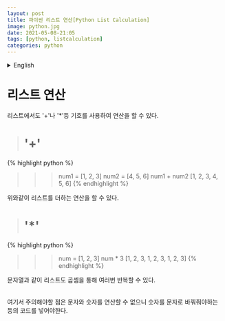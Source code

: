 ```yaml
---
layout: post
title: 파이썬 리스트 연산[Python List Calculation]
image: python.jpg
date: 2021-05-08-21:05
tags: [python, listcalculation]
categories: python
---
```


<details>
<summary>English</summary>
<div markdown="1">



-----------------------------------------------------------------------------------------------
-----------------------------------------------------------------------------------------------
</div>
</details>


리스트 연산
=====


리스트에서도 '+'나 '*'등 기호를 사용하여 연산을 할 수 있다.

># '+'


{% highlight python %}
>>> num1 = [1, 2, 3]
>>> num2 = [4, 5, 6]
>>> num1 + num2
[1, 2, 3, 4, 5, 6]
{% endhighlight %}

위와같이 리스트를 더하는 연산을 할 수 있다.

># '*'


{% highlight python %}
>>> num = [1, 2, 3]
>>> num * 3
[1, 2, 3, 1, 2, 3, 1, 2, 3]
{% endhighlight %}

문자열과 같이 리스트도 곱셈을 통해 여러번 반복할 수 있다.
<br>
<br>

여기서 주의해야할 점은 문자와 숫자를 연산할 수 없으니 숫자를 문자로 바꿔줘야하는 등의 코드를 넣어야한다.

